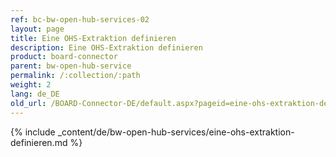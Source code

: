 ```yaml
---
ref: bc-bw-open-hub-services-02
layout: page
title: Eine OHS-Extraktion definieren
description: Eine OHS-Extraktion definieren
product: board-connector
parent: bw-open-hub-service
permalink: /:collection/:path
weight: 2
lang: de_DE
old_url: /BOARD-Connector-DE/default.aspx?pageid=eine-ohs-extraktion-definieren
---
```

{% include _content/de/bw-open-hub-services/eine-ohs-extraktion-definieren.md %}



